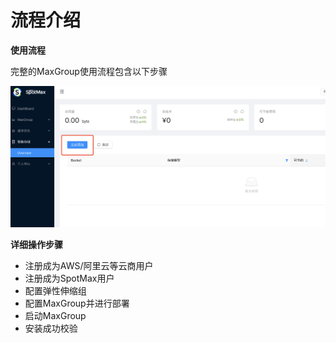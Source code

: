 # 流程介绍

**使用流程**

完整的MaxGroup使用流程包含以下步骤

![](../../.gitbook/assets/image%20%2839%29.png)

**详细操作步骤**

* 注册成为AWS/阿里云等云商用户
* 注册成为SpotMax用户
* 配置弹性伸缩组
* 配置MaxGroup并进行部署
* 启动MaxGroup
* 安装成功校验

